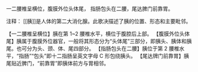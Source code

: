 一二腰椎呈横位，腹膜外位头体尾，
指肠包头在二腰，尾达脾门前靠胃。

注释：
[[胰]]是人体的第二大消化腺。此歌决描述了胰的位置、形态和主要毗邻。

【一二腰椎呈横位】胰在第 1~2 腰椎水平，横位于腹腔后上部。
【腹膜外位头体尾】胰属于腹膜外位器官，一般将其形态分为“头体尾”三部分，即胰头、胰体和胰尾。也可分为头、颈、体、尾四部分。
【指肠包头在二腰】胰位于第 2 腰椎水平，“指肠”“包头”即十二指肠呈英文字母 C 形包绕胰头。
【尾达牌门前靠胃】胰尾贴近脾门，“前靠胃”即胰体前方与胃相邻。